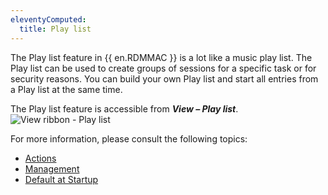 ```yaml
---
eleventyComputed:
  title: Play list
---
```

The Play list feature in {{ en.RDMMAC }} is a lot like a music play list. The Play list can be used to create groups of sessions for a specific task or for security reasons. You can build your own Play list and start all entries from a Play list at the same time.

The Play list feature is accessible from ***View – Play list***.
![View ribbon - Play list](https://cdnweb.devolutions.net/docs/docs_en_rdm_mac_clip10359.png)

For more information, please consult the following topics:

* [Actions](/rdm/mac/commands/edit/play-list/action/)
* [Management](/rdm/mac/commands/edit/play-list/management/)
* [Default at Startup](/rdm/mac/commands/edit/play-list/default-startup/)
